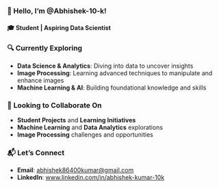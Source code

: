 ### 👋 Hello, I’m @Abhishek-10-k!

#### 🎓 **Student** | **Aspiring Data Scientist**

### 🔍 **Currently Exploring**
- **Data Science & Analytics**: Diving into data to uncover insights
- **Image Processing**: Learning advanced techniques to manipulate and enhance images
- **Machine Learning & AI**: Building foundational knowledge and skills

### 🤝 **Looking to Collaborate On**
- **Student Projects** and **Learning Initiatives**
- **Machine Learning** and **Data Analytics** explorations
- **Image Processing** challenges and opportunities

### 📬 **Let’s Connect**
- **Email**: abhishek86400kumar@gmail.com
- **LinkedIn**: www.linkedin.com/in/abhishek-kumar-10k
